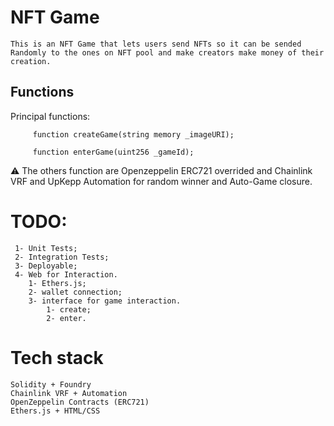 # NFT Game

    This is an NFT Game that lets users send NFTs so it can be sended Randomly to the ones on NFT pool and make creators make money of their creation.

   ## Functions

   Principal functions:

   ```shell
        function createGame(string memory _imageURI);

        function enterGame(uint256 _gameId);
   ``` 
   ⚠️ The others function are Openzeppelin ERC721 overrided and Chainlink VRF and UpKepp Automation for random winner and Auto-Game closure.


   # TODO:
     1- Unit Tests;
     2- Integration Tests;
     3- Deployable;
     4- Web for Interaction.
        1- Ethers.js;
        2- wallet connection;
        3- interface for game interaction.
            1- create;
            2- enter.

   # Tech stack
    Solidity + Foundry
    Chainlink VRF + Automation
    OpenZeppelin Contracts (ERC721)
    Ethers.js + HTML/CSS
